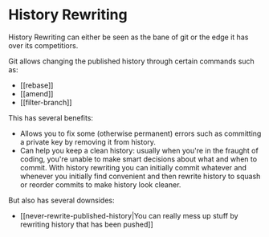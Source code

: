 # History Rewriting
History Rewriting can either be seen as the bane of git or the edge it has over its competitiors.

Git allows changing the published history through certain commands such as:

* [[rebase]]
* [[amend]]
* [[filter-branch]]

This has several benefits:

* Allows you to fix some (otherwise permanent) errors such as committing a private key by removing it from history.
* Can help you keep a clean history: usually when you're in the fraught of coding, you're unable to make smart decisions about what and when to commit. With history rewriting you can initially commit whatever and whenever you initially find convenient and then rewrite history to squash or reorder commits to make history look cleaner.

But also has several downsides:

* [[never-rewrite-published-history|You can really mess up stuff by rewriting history that has been pushed]]
